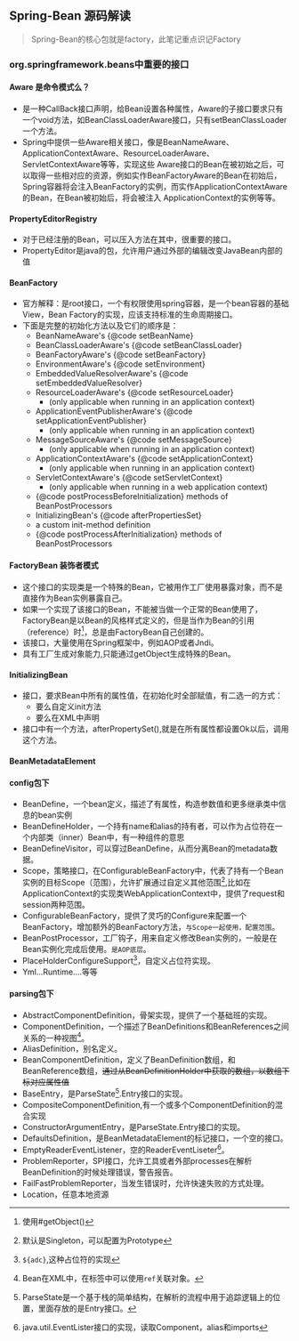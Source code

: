## Spring-Bean 源码解读
> Spring-Bean的核心包就是factory，此笔记重点识记Factory
### **org.springframework.beans**中重要的接口

#### Aware    是命令模式么？
* 是一种CallBack接口声明，给Bean设置各种属性，Aware的子接口要求只有一个void方法，如BeanClassLoaderAware接口，只有setBeanClassLoader一个方法。
* Spring中提供一些Aware相关接口，像是BeanNameAware、ApplicationContextAware、ResourceLoaderAware、ServletContextAware等等，实现这些 Aware接口的Bean在被初始之后，可以取得一些相对应的资源，例如实作BeanFactoryAware的Bean在初始后，Spring容器将会注入BeanFactory的实例，而实作ApplicationContextAware的Bean，在Bean被初始后，将会被注入 ApplicationContext的实例等等。

#### PropertyEditorRegistry
* 对于已经注册的Bean，可以压入方法在其中，很重要的接口。
* PropertyEditor是java的包，允许用户通过外部的编辑改变JavaBean内部的值

#### BeanFactory
* 官方解释：是root接口，一个有权限使用spring容器，是一个bean容器的基础View，Bean Factory的实现，应该支持标准的生命周期接口。
* 下面是完整的初始化方法以及它们的顺序是：
  *  BeanNameAware's {@code setBeanName}
    * BeanClassLoaderAware's {@code setBeanClassLoader}
    * BeanFactoryAware's {@code setBeanFactory}
    * EnvironmentAware's {@code setEnvironment}
    * EmbeddedValueResolverAware's {@code setEmbeddedValueResolver}
    * ResourceLoaderAware's {@code setResourceLoader}
      * (only applicable when running in an application context)
    * ApplicationEventPublisherAware's {@code setApplicationEventPublisher}
      * (only applicable when running in an application context)
    * MessageSourceAware's {@code setMessageSource}
      * (only applicable when running in an application context)
    * ApplicationContextAware's {@code setApplicationContext}
      * (only applicable when running in an application context)
    * ServletContextAware's {@code setServletContext}
      * (only applicable when running in a web application context)
    * {@code postProcessBeforeInitialization} methods of BeanPostProcessors
    * InitializingBean's {@code afterPropertiesSet}
    * a custom init-method definition
    * {@code postProcessAfterInitialization} methods of BeanPostProcessors

#### FactoryBean 装饰者模式
* 这个接口的实现类是一个特殊的Bean，它被用作工厂使用暴露对象，而不是直接作为Bean实例暴露自己。
* 如果一个实现了该接口的Bean，不能被当做一个正常的Bean使用了，FactoryBean是以Bean的风格样式定义的，但是当作为Bean的引用（reference）时[^1]，总是由FactoryBean自己创建的。
* 该接口，大量使用在Spring框架中，例如AOP或者Jndi。
* 具有工厂生成对象能力,只能通过getObject生成特殊的Bean。

#### InitializingBean
* 接口，要求Bean中所有的属性值，在初始化时全部赋值，有二选一的方式：
  * 要么自定义init方法
  * 要么在XML中声明
* 接口中有一个方法，afterPropertySet(),就是在所有属性都设置Ok以后，调用这个方法。

#### BeanMetadataElement


#### config包下
* BeanDefine，一个bean定义，描述了有属性，构造参数值和更多继承类中信息的bean实例
* BeanDefineHolder，一个持有name和alias的持有者，可以作为占位符在一个内部类（inner）Bean中，有一种组件的意思
* BeanDefineVisitor，可以穿过BeanDefine，从而分离Bean的metadata数据。
* Scope，策略接口，在ConfigurableBeanFactory中，代表了持有一个Bean实例的目标Scope（范围），允许扩展通过自定义其他范围[^2],比如在ApplicationContext的实现类WebApplicationContext中，提供了request和session两种范围。
* ConfigurableBeanFactory，提供了灵巧的Configure来配置一个BeanFactory，增加额外的BeanFactory方法，`与Scope一起使用，配置范围`。
* BeanPostProcessor，工厂钩子，用来自定义修改Bean实例的，一般是在Bean实例化完成后使用。`是AOP底层`。
* PlaceHolderConfigureSupport[^3]，自定义占位符实现。
* Yml...Runtime....等等

#### parsing包下
* AbstractComponentDefinition，骨架实现，提供了一个基础班的实现。
* ComponentDefinition，一个描述了BeanDefinitions和BeanReferences之间关系的一种视图[^4]。
* AliasDefinition，别名定义。
* BeanComponentDefinition，定义了BeanDefinition数组，和BeanReference数组，~~通过从BeanDefinitionHolder中获取的数组，以数组下标对应属性值~~
* BaseEntry，是ParseState[^5].Entry接口的实现。
* CompositeComponentDefinition,有一个或多个ComponentDefinition的混合实现
* ConstructorArgumentEntry，是ParseState.Entry接口的实现。
* DefaultsDefinition，是BeanMetadataElement的标记接口，一个空的接口。
* EmptyReaderEventListener，空的ReaderEventLiseter[^6]。
* ProblemReporter，SPI接口，允许工具或者外部processes在解析BeanDefinition的时候处理错误，警告报告。
* FailFastProblemReporter，当发生错误时，允许快速失败的方式处理。
* Location，任意本地资源

[^1]:使用#getObject()
[^2]:默认是Singleton，可以配置为Prototype
[^3]:`${adc}`,这种占位符的实现
[^4]:Bean在XML中，在<Property>标签中可以使用`ref`关联对象。
[^5]:ParseState是一个基于栈的简单结构，在解析的流程中用于追踪逻辑上的位置，里面存放的是Entry接口。
[^6]:java.util.EventLister接口的实现，读取Component，alias和imports